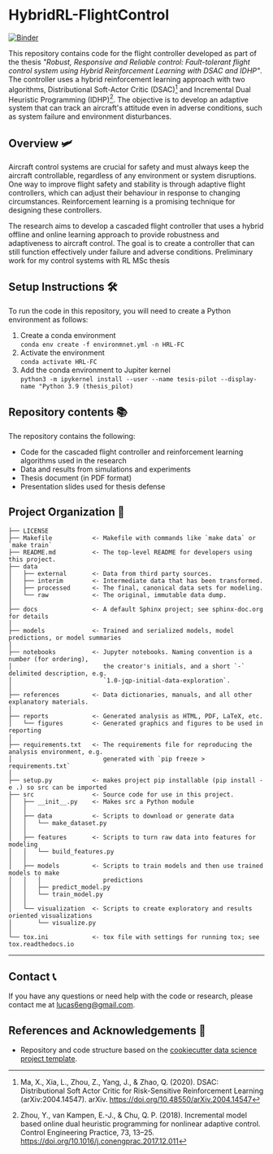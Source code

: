 HybridRL-FlightControl
==============================
[![Binder](https://mybinder.org/badge_logo.svg)](https://mybinder.org/v2/gh/iamlucassantos/thesis_pilot/HEAD)

This repository contains code for the flight controller developed as part of the thesis *"Robust, Responsive and Reliable control: Fault-tolerant flight control system using Hybrid Reinforcement Learning with DSAC and IDHP"*. The controller uses a hybrid reinforcement learning approach with two algorithms, Distributional Soft-Actor Critic (DSAC)[^1] and Incremental Dual Heuristic Programming (IDHP)[^2]. The objective is to develop an adaptive system that can track an aircraft's attitude even in adverse conditions, such as system failure and environment disturbances.

## Overview 🛩️

Aircraft control systems are crucial for safety and must always keep the aircraft controllable, regardless of any environment or system disruptions. One way to improve flight safety and stability is through adaptive flight controllers, which can adjust their behaviour in response to changing circumstances. Reinforcement learning is a promising technique for designing these controllers.

The research aims to develop a cascaded flight controller that uses a hybrid offline and online learning approach to provide robustness and adaptiveness to aircraft control. The goal is to create a controller that can still function effectively under failure and adverse conditions.
Preliminary work for my control systems with RL MSc thesis



## Setup Instructions 🛠️
To run the code in this repository, you will need to create a Python environment as follows:
1. Create a conda environment \
```conda env create -f environmnet.yml -n HRL-FC``` 
2. Activate the environment\
```conda activate HRL-FC```
3. Add the conda environment to Jupiter kernel \
```python3 -m ipykernel install --user --name tesis-pilot --display-name "Python 3.9 (thesis_pilot)```


## Repository contents 📚
The repository contains the following:

- Code for the cascaded flight controller and reinforcement learning algorithms used in the research
- Data and results from simulations and experiments
- Thesis document (in PDF format)
- Presentation slides used for thesis defense

Project Organization 🌳
------------

    ├── LICENSE
    ├── Makefile           <- Makefile with commands like `make data` or `make train`
    ├── README.md          <- The top-level README for developers using this project.
    ├── data
    │   ├── external       <- Data from third party sources.
    │   ├── interim        <- Intermediate data that has been transformed.
    │   ├── processed      <- The final, canonical data sets for modeling.
    │   └── raw            <- The original, immutable data dump.
    │
    ├── docs               <- A default Sphinx project; see sphinx-doc.org for details
    │
    ├── models             <- Trained and serialized models, model predictions, or model summaries
    │
    ├── notebooks          <- Jupyter notebooks. Naming convention is a number (for ordering),
    │                         the creator's initials, and a short `-` delimited description, e.g.
    │                         `1.0-jqp-initial-data-exploration`.
    │
    ├── references         <- Data dictionaries, manuals, and all other explanatory materials.
    │
    ├── reports            <- Generated analysis as HTML, PDF, LaTeX, etc.
    │   └── figures        <- Generated graphics and figures to be used in reporting
    │
    ├── requirements.txt   <- The requirements file for reproducing the analysis environment, e.g.
    │                         generated with `pip freeze > requirements.txt`
    │
    ├── setup.py           <- makes project pip installable (pip install -e .) so src can be imported
    ├── src                <- Source code for use in this project.
    │   ├── __init__.py    <- Makes src a Python module
    │   │
    │   ├── data           <- Scripts to download or generate data
    │   │   └── make_dataset.py
    │   │
    │   ├── features       <- Scripts to turn raw data into features for modeling
    │   │   └── build_features.py
    │   │
    │   ├── models         <- Scripts to train models and then use trained models to make
    │   │   │                 predictions
    │   │   ├── predict_model.py
    │   │   └── train_model.py
    │   │
    │   └── visualization  <- Scripts to create exploratory and results oriented visualizations
    │       └── visualize.py
    │
    └── tox.ini            <- tox file with settings for running tox; see tox.readthedocs.io


--------

## Contact 📞 
If you have any questions or need help with the code or research, please contact me at [lucas6eng@gmail.com](mailto:lucas6eng@gmail.com).

## References and Acknowledgements 🔗

- Repository and code structure based on the <a target="_blank" href="https://drivendata.github.io/cookiecutter-data-science/">cookiecutter data science project template</a>.

[^1]: Ma, X., Xia, L., Zhou, Z., Yang, J., & Zhao, Q. (2020). DSAC: Distributional Soft Actor Critic for Risk-Sensitive Reinforcement Learning (arXiv:2004.14547). arXiv. https://doi.org/10.48550/arXiv.2004.14547
[^2]: Zhou, Y., van Kampen, E.-J., & Chu, Q. P. (2018). Incremental model based online dual heuristic programming for nonlinear adaptive control. Control Engineering Practice, 73, 13–25. https://doi.org/10.1016/j.conengprac.2017.12.011


